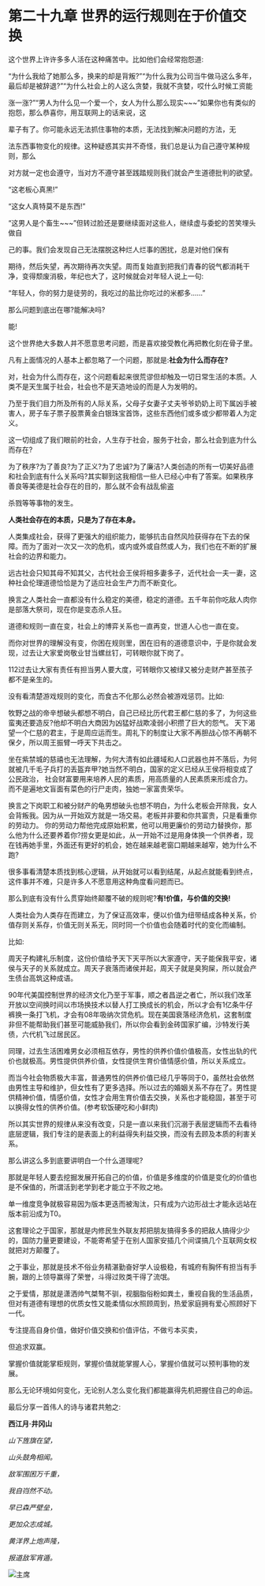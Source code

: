 # 第二十九章 世界的运行规则在于价值交换

这个世界上许许多多人活在这种痛苦中。比如他们会经常抱怨道:

“为什么我给了她那么多，换来的却是背叛?”“为什么我为公司当牛做马这么多年，最后却是被辞退?”“为什么社会上的人这么贪婪，我就不贪婪，哎什么时候工资能

涨一涨?”“男人为什么见一个爱一个，女人为什么那么现实~~~”如果你也有类似的抱怨，那么恭喜你，用互联网上的话来说，这

辈子有了。你可能永远无法抓住事物的本质，无法找到解决问题的方法，无

法东西事物变化的规律。这种疑惑其实并不奇怪，我们总是认为自己遵守某种规则，那么

对方就一定也会遵守，当对方不遵守甚至践踏规则我们就会产生道德批判的欲望。

“这老板心真黑!”

“这女人真特莫不是东西!”

“这男人是个畜生~~~”但转过脸还是要继续面对这些人，继续虚与委蛇的苦笑埋头做自

己的事。我们会发现自己无法摆脱这种烂人烂事的困扰，总是对他们保有

期待，然后失望，再次期待再次失望。周而复始直到把我们青春的锐气都消耗干净，变得颓废消极，年纪也大了，这时候就会对年轻人说上一句:

“年轻人，你的努力是徒劳的，我吃过的盐比你吃过的米都多......”

那么问题到底出在哪?能解决吗?

能!

这个世界绝大多数人并不愿意思考问题，而是喜欢接受教化再把教化刻在骨子里。

凡有上面情况的人基本上都忽略了一个问题，那就是:**社会为什么而存在?**

对，社会为什么而存在，这个问题看起来很荒谬但却触及一切日常生活的本质。人类不是天生属于社会，社会也不是天造地设的而是人为发明的。

乃至于我们目力所及所有的人际关系，父母子女妻子丈夫爷爷奶奶上司下属凶手被害人，房子车子票子股票黄金白银珠宝首饰，这些东西他们或多或少都带着人为定义。

这一切组成了我们眼前的社会，人生存于社会，服务于社会，那么社会到底为什么而存在?

为了秩序?为了善良?为了正义?为了忠诚?为了廉洁?人类创造的所有一切美好品德和社会到底有什么关系吗?其实聊到这我相信一些人已经心中有了答案。如果秩序善良等美德是社会存在的目的，那么就不会有战乱偷盗

杀戮等等事物的发生。

**人类社会存在的本质，只是为了存在本身。**

人类集成社会，获得了更强大的组织能力，能够抗击自然风险获得存在下去的保障。而为了面对一次又一次的危机，或内或外或自然或人为，我们也在不断的扩展社会的边界和能力。

远古社会只知其母不知其父，古代社会王侯将相多妻多子，近代社会一夫一妻，这种社会伦理道德恰恰是为了适应社会生产力而不断变化。

换言之人类社会一直都没有什么稳定的美德，稳定的道德。五千年前你吃敌人肉你是部落大祭司，现在你是变态杀人狂。

道德和规则一直在变，社会上的博弈关系也一直再变，世道人心也一直在变。

而你对世界的理解没有变，你困在规则里，困在旧有的道德意识中，于是你就会发现，过去让大家爱岗敬业甘当螺丝钉，可转眼你就下岗了。

112过去让大家有责任有担当男人要大度，可转眼你又被绿又被分走财产甚至孩子都不是亲生的。

没有看清楚游戏规则的变化，而食古不化那么必然会被游戏惩罚。比如:

牧野之战的帝辛想破头都想不明白，自己已经比历代君王都仁慈的多了，为何这些蛮夷还要造反?他却不明白大商因为凶猛好战欺凌弱小积攒了巨大的怨气。
天下渴望一个仁慈的君主，于是周应运而生。周礼下的制度让大家不再胆战心惊不再朝不保夕，所以周王振臂一呼天下共击之。

坐在紫禁城的慈禧也无法理解，为何大清有如此疆域和人口武器也并不落后，为何就被几千毛子兵打的丢盔弃甲?她当然不明白，国家的定义已经从王侯将相变成了公民政治，
社会财富要用来培养人民的素质，用高质量的人民素质来形成合力。而不是遍地文盲面有菜色的行尸走肉，独她一家富贵荣华。

换言之下岗职工和被分财产的龟男想破头也想不明白，为什么老板会开除我，女人会背叛我。因为从一开始双方就是一场交易。老板并非要和你共富贵，只是看重你的劳动力。
你的劳动力帮他完成原始积累，他可以用更廉价的劳动力替换你，那么他为什么还要养着你?捞女更是如此，从一开始不过是用身体换一个供养者，现在钱再她手里，外面还有更好的机会，她在越来越老窗口期越来越窄，她为什么不跑?

很多事看清楚本质找到核心逻辑，从开始就可以看到结尾，从起点就能看到终点，这件事并不难，只是许多人不愿意用这种角度看问题而已。

那么到底有没有什么贯穿始终颠覆不破的规则呢?**有!价值，与价值的交换!**

人类社会为人类存在而建立，为了保证高效率，便以价值为纽带结成各种关系，价值存则关系存，价值无则关系无，同时同一个价值也会随着时代的变化而编制。

比如:

周天子构建礼乐制度，这份价值给予天下天平所以大家遵守，天子能保我平安，诸侯与天子的关系就成立。周天子衰落而诸侯并起，周天子就是臭狗屎，所以就会产生债台高筑这种成语。

90年代美国控制世界的经济文化乃至于军事，顺之者昌逆之者亡，所以我们改革开放以空间换时间以市场换技术以替人打工换成长的机会，所以才会有1亿条牛仔裤换一条打飞机，才会有08年吸纳次贷危机。现在美国衰落经济危机，这套制度非但不能帮助我们甚至可能威胁我们，所以你会看到金砖国家扩编，沙特发行美债，六代机飞过居民区。

同理，过去生活困难男女必须相互依存，男性的供养价值价值极高，女性出轨的代价也就极高。男性提供供养价值，女性提供生育价值情感价值，所以关系成立。

而当今社会物质极大丰富，普通男性的供养价值已经几乎等同于0，虽然社会依然由男性主导和维护，但女性有了更多选择。所以过去的婚姻关系不存在了。男性提供精神价值，情感价值，女性才会用生育价值去交换，关系也才能稳固，甚至于可以换得女性的供养价值。(参考软饭硬吃和小鲜肉)

所以其实世界的规律从来没有改变，只是一直以来我们沉溺于表层逻辑而不去看待底层逻辑，我们专注的是表面上的利益得失利益交换，而没有去顾及本质的利害关系。

那么讲这么多到底要讲明白一个什么道理呢?

那就是年轻人要去挖掘发展开拓自己的价值，价值是多维度的价值是变化的价值也是不保值的，所谓活到老学到老才能立于不败之地。

单一维度竞争就极容易因为版本更迭而被淘汰，只有成为六边形战士才能永远站在版本前沿成为T0。

这套理论之于国家，那就是内修民生外联友邦把朋友搞得多多的把敌人搞得少少的，国防力量更要建设，不能寄希望于在别人国家安插几个间谍搞几个互联网女权就把对方颠覆了。

之于事业，那就是技术不俗业务精湛勤奋好学人设极稳，有城府有胸怀有担当有手腕，跟的上领导赢得了荣誉，斗得过败类干得了流氓。

之于爱情，那就是潇洒帅气桀骜不驯，视胭脂俗粉如粪土，重视自我的生活品质，但对有道德有理想的优质女性又能柔情似水照顾周到，热爱家庭拥有爱心照顾好下一代。

专注提高自身价值，做好价值交换和价值评估，不做亏本买卖，

但追求双赢。

掌握价值就能掌柜规则，掌握价值就能掌握人心，掌握价值就可以预判事物的发展。

那么无论环境如何变化，无论别人怎么变化我们都能赢得先机把握住自己的命运。

最后分享一首伟人的诗与诸君共勉之:

**西江月·井冈山**

_山下旌旗在望，_

_山头鼓角相闻。_

_敌军围困万千重，_

_我自岿然不动。_

_早已森严壁垒，_

_更加众志成城。_

_黄洋界上炮声隆，_

_报道敌军宵遁。_

![主席](/image/主席.png)
